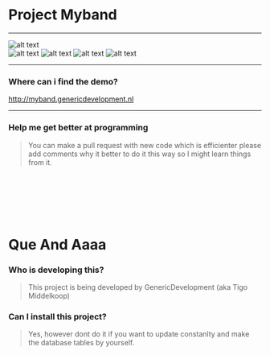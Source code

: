 # Project Myband 
___
![alt text](http://images.genericdevelopment.nl/Developed_using-Smarty-blue.svg)
<br/>
![alt text](http://images.genericdevelopment.nl/Developed_with-PHP-blue.svg)
![alt text](http://images.genericdevelopment.nl/Developed_with-HTML-blue.svg)
![alt text](http://images.genericdevelopment.nl/Developed_with-CSS-blue.svg)
![alt text](http://images.genericdevelopment.nl/Developed_with-JS-blue.svg)
___
### Where can i find the demo?
http://myband.genericdevelopment.nl
___
### Help me get better at programming
>You can make a pull request with new code which is efficienter please add comments why it better to do it this way so I might learn things from it. 
<br />
<br />
<br />
<br />
<br />

# Que And Aaaa
### Who is developing this?
>This project is being developed by GenericDevelopment (aka Tigo Middelkoop)

### Can I install this project?
>Yes, however dont do it if you want to update constanlty and make the database tables by yourself.
